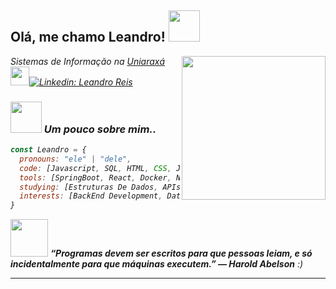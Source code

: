 <h2> Olá, me chamo Leandro! <img src="https://media.giphy.com/media/mGcNjsfWAjY5AEZNw6/giphy.gif" width="50"></h2>
<img align='right' src="https://media2.giphy.com/media/v1.Y2lkPTc5MGI3NjExa3dxcWt2YXRmeDY5bXJuNXdoZnd6ZTJqbHNzazNvN2Vsd3J5cnc2NSZlcD12MV9pbnRlcm5hbF9naWZfYnlfaWQmY3Q9Zw/u2pmTWUi0MXjyrMaVj/giphy.gif" width="230">
<p><em>Sistemas de Informação na <a href="https://novo.uniaraxa.edu.br/">Uniaraxá</a><img src="https://media.giphy.com/media/fYSnHlufseco8Fh93Z/giphy.gif" width="30"></

[![Linkedin: Leandro Reis](https://img.shields.io/badge/-leandroreis-blue?style=flat-square&logo=Linkedin&logoColor=white&link=https://www.linkedin.com/in/leandro-reis-1abb4621b/)](https://www.linkedin.com/in/leandro-reis-1abb4621b/)


### <img src="https://media.giphy.com/media/VgCDAzcKvsR6OM0uWg/giphy.gif" width="50"> Um pouco sobre mim..  

```javascript
const Leandro = {
  pronouns: "ele" | "dele",
  code: [Javascript, SQL, HTML, CSS, Java],
  tools: [SpringBoot, React, Docker, NodeJS],
  studying: [Estruturas De Dados, APIs REST, Banco De Dados, Testes Automatizados],
  interests: [BackEnd Development, Data Analysis],
}
```

<img src="https://media.giphy.com/media/LnQjpWaON8nhr21vNW/giphy.gif" width="60"> <em><b>“Programas devem ser escritos para que pessoas leiam, e só incidentalmente para que máquinas executem.” — Harold Abelson</b> :)</em>

---
